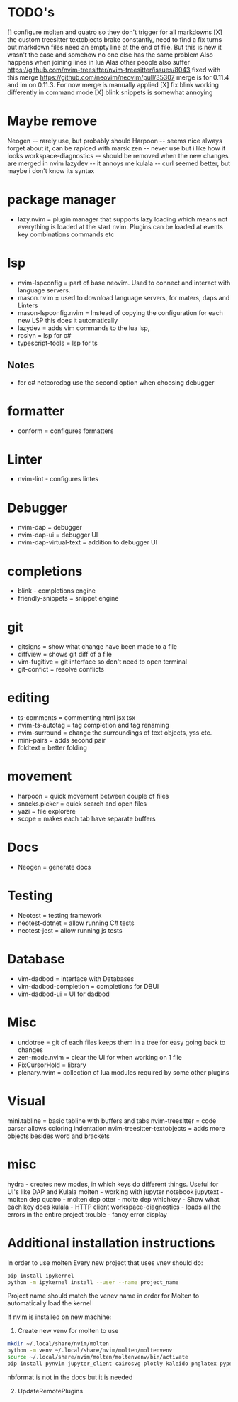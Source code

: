 # TODO's

[] configure molten and quatro so they don't trigger for all markdowns
[X] the custom treesitter textobjects brake constantly, need to find a fix
turns out markdown files need an empty line at the end of file. But this is
new it wasn't the case and somehow no one else has the same problem
Also happens when joining lines in lua
Alas other people also suffer
https://github.com/nvim-treesitter/nvim-treesitter/issues/8043
fixed with this merge
https://github.com/neovim/neovim/pull/35307
merge is for 0.11.4 and im on 0.11.3. For now merge is manually applied
[X] fix blink working differently in command mode
[X] blink snippets is somewhat annoying

# Maybe remove

Neogen -- rarely use, but probably should
Harpoon -- seems nice always forget about it, can be raplced with marsk
zen -- never use but i like how it looks
workspace-diagnostics -- should be removed when the new changes are merged in
nvim
lazydev -- it annoys me
kulala -- curl seemed better, but maybe i don't know its syntax

# package manager

- lazy.nvim = plugin manager that supports lazy loading which means not everything
  is loaded at the start nvim. Plugins can be loaded at events key combinations
  commands etc

# lsp

- nvim-lspconfig = part of base neovim. Used to connect and interact with language
  servers.
- mason.nvim = used to download language servers, for maters, daps and Linters
- mason-lspconfig.nvim = Instead of copying the configuration for each new LSP
  this does it automatically
- lazydev = adds vim commands to the lua lsp,
- roslyn = lsp for c#
- typescript-tools = lsp for ts

## Notes

- for c# netcoredbg use the second option when choosing debugger

# formatter

- conform = configures formatters

# Linter

- nvim-lint - configures lintes

# Debugger

- nvim-dap = debugger
- nvim-dap-ui = debugger UI
- nvim-dap-virtual-text = addition to debugger UI

# completions

- blink - completions engine
- friendly-snippets = snippet engine

# git

- gitsigns = show what change have been made to a file
- diffview = shows git diff of a file
- vim-fugitive = git interface so don't need to open terminal
- git-confict = resolve conflicts

# editing

- ts-comments = commenting html jsx tsx
- nvim-ts-autotag = tag completion and tag renaming
- nvim-surround = change the surroundings of text objects, yss etc.
- mini-pairs = adds second pair
- foldtext = better folding

# movement

- harpoon = quick movement between couple of files
- snacks.picker = quick search and open files
- yazi = file explorere
- scope = makes each tab have separate buffers

# Docs

- Neogen = generate docs

# Testing

- Neotest = testing framework
- neotest-dotnet = allow running C# tests
- neotest-jest = allow running js tests

# Database

- vim-dadbod = interface with Databases
- vim-dadbod-completion = completions for DBUI
- vim-dadbod-ui = UI for dadbod

# Misc

- undotree = git of each files keeps them in a tree for easy going back to changes
- zen-mode.nvim = clear the UI for when working on 1 file
- FixCursorHold = library
- plenary.nvim = collection of lua modules required by some other plugins

# Visual

mini.tabline = basic tabline with buffers and tabs
nvim-treesitter = code parser allows coloring indentation
nvim-treesitter-textobjects = adds more objects besides word and brackets

# misc

hydra - creates new modes, in which keys do different things. Useful for UI's
like DAP and Kulala
molten - working with jupyter notebook
jupytext - molten dep
quatro - molten dep
otter - molte dep
whichkey - Show what each key does
kulala - HTTP client
workspace-diagnostics - loads all the errors in the entire project
trouble - fancy error display

# Additional installation instructions

In order to use molten
Every new project that uses vnev should do:

```bash
pip install ipykernel
python -m ipykernel install --user --name project_name
```

Project name should match the venev name in order for Molten to automatically
load the kernel

If nvim is installed on new machine:

1. Create new venv for molten to use

```bash
mkdir ~/.local/share/nvim/molten
python -m venv ~/.local/share/nvim/molten/moltenvenv
source ~/.local/share/nvim/molten/moltenvenv/bin/activate
pip install pynvim jupyter_client cairosvg plotly kaleido pnglatex pyperclip nbformat
```

nbformat is not in the docs but it is needed

2. UpdateRemotePlugins
